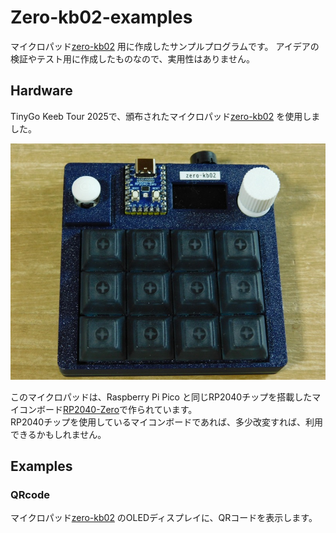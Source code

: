 # Zero-kb02-examples
マイクロパッド[zero-kb02](https://github.com/sago35/tinygo_keeb_workshop_2024/blob/main/buildguide.md) 用に作成したサンプルプログラムです。   アイデアの検証やテスト用に作成したものなので、実用性はありません。  

## Hardware

TinyGo Keeb Tour 2025で、頒布されたマイクロパッド[zero-kb02](https://github.com/sago35/tinygo_keeb_workshop_2024/blob/main/buildguide.md) を使用しました。  

![zero-kb02](photo/DSCN0151_800x600.jpg)  

このマイクロパッドは、Raspberry Pi Pico と同じRP2040チップを搭載したマイコンボード[RP2040-Zero](https://www.waveshare.com/wiki/RP2040-Zero)で作られています。  
RP2040チップを使用しているマイコンボードであれば、多少改変すれば、利用できるかもしれません。

## Examples

### QRcode
マイクロパッド[zero-kb02](https://github.com/sago35/tinygo_keeb_workshop_2024/blob/main/buildguide.md) のOLEDディスプレイに、QRコードを表示します。  

